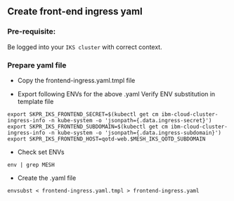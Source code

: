 ## Create front-end ingress yaml

### Pre-requisite:

Be logged into your `IKS cluster` with correct context.

### Prepare yaml file

- Copy the frontend-ingress.yaml.tmpl file

- Export following ENVs for the above .yaml
Verify ENV substitution in template file
```
export SKPR_IKS_FRONTEND_SECRET=$(kubectl get cm ibm-cloud-cluster-ingress-info -n kube-system -o 'jsonpath={.data.ingress-secret}')
export SKPR_IKS_FRONTEND_SUBDOMAIN=$(kubectl get cm ibm-cloud-cluster-ingress-info -n kube-system -o 'jsonpath={.data.ingress-subdomain}')
export SKPR_IKS_FRONTEND_HOST=qotd-web.$MESH_IKS_QOTD_SUBDOMAIN
```
- Check set ENVs
```
env | grep MESH
```
- Create the .yaml file
```
envsubst < frontend-ingress.yaml.tmpl > frontend-ingress.yaml
